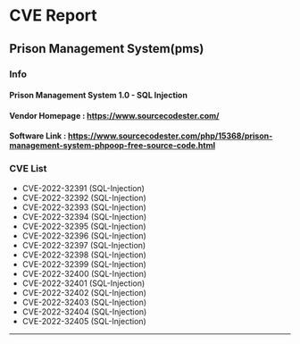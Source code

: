 # CVE Report

## Prison Management System(pms)
### Info
#### Prison Management System 1.0 - SQL Injection<br>
#### Vendor Homepage : https://www.sourcecodester.com/ <br>
#### Software Link : https://www.sourcecodester.com/php/15368/prison-management-system-phpoop-free-source-code.html

### CVE List
- CVE-2022-32391 (SQL-Injection)
- CVE-2022-32392 (SQL-Injection)
- CVE-2022-32393 (SQL-Injection)
- CVE-2022-32394 (SQL-Injection)
- CVE-2022-32395 (SQL-Injection)
- CVE-2022-32396 (SQL-Injection)
- CVE-2022-32397 (SQL-Injection)
- CVE-2022-32398 (SQL-Injection)
- CVE-2022-32399 (SQL-Injection)
- CVE-2022-32400 (SQL-Injection)
- CVE-2022-32401 (SQL-Injection)
- CVE-2022-32402 (SQL-Injection)
- CVE-2022-32403 (SQL-Injection)
- CVE-2022-32404 (SQL-Injection)
- CVE-2022-32405 (SQL-Injection)
---
